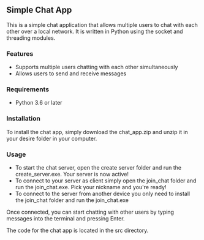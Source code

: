 ## Simple Chat App

This is a simple chat application that allows multiple users to chat with each other over a local network. It is written in Python using the socket and threading modules.

### Features

* Supports multiple users chatting with each other simultaneously
* Allows users to send and receive messages

### Requirements

* Python 3.6 or later

### Installation

To install the chat app, simply download the chat_app.zip and unzip it in your desire folder in your computer.

### Usage

* To start the chat server, open the create server folder and run the create_server.exe. Your server is now active!
* To connect to your server as client simply open the join_chat folder and run the join_chat.exe. Pick your nickname and you're ready!
* To connect to the server from another device you only need to install the join_chat folder and run the join_chat.exe

Once connected, you can start chatting with other users by typing messages into the terminal and pressing Enter.

The code for the chat app is located in the src directory.
